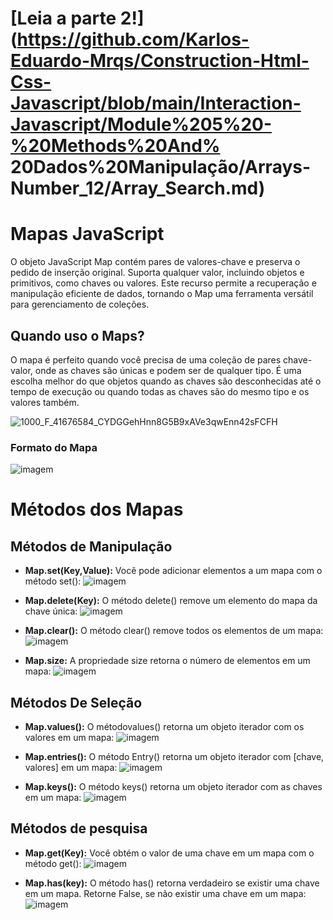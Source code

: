 # [Leia a parte 2!](https://github.com/Karlos-Eduardo-Mrqs/Construction-Html-Css-Javascript/blob/main/Interaction-Javascript/Module%205%20-%20Methods%20And% 20Dados%20Manipulação/Arrays-Number_12/Array_Search.md)

# Mapas JavaScript
O objeto JavaScript Map contém pares de valores-chave e preserva o pedido de inserção original. Suporta qualquer valor, incluindo objetos e primitivos, como chaves ou valores. Este recurso permite a recuperação e manipulação eficiente de dados, tornando o Map uma ferramenta versátil para gerenciamento de coleções.

## Quando uso o Maps?
O mapa é perfeito quando você precisa de uma coleção de pares chave-valor, onde as chaves são únicas e podem ser de qualquer tipo. É uma escolha melhor do que objetos quando as chaves são desconhecidas até o tempo de execução ou quando todas as chaves são do mesmo tipo e os valores também.

![1000_F_41676584_CYDGGehHnn8G5B9xAVe3qwEnn42sFCFH](https://github.com/user-attachments/assets/fa3d65b7-7a6e-4470-baa0-581b0fd9f9ef)

### Formato do Mapa
![imagem](https://github.com/user-attachments/assets/b7d9cdb8-7f81-4ea7-9719-1eb23bc5bf2e)

# Métodos dos Mapas

## Métodos de Manipulação

- **Map.set(Key,Value):** Você pode adicionar elementos a um mapa com o método set():
![imagem](https://github.com/user-attachments/assets/08f56ca6-1229-44f8-9d0c-ee26d318e458)

- **Map.delete(Key):** O método delete() remove um elemento do mapa da chave única:
![imagem](https://github.com/user-attachments/assets/8f61724f-6d5b-47fc-9f9f-2fa29243ac2e)

- **Map.clear():** O método clear() remove todos os elementos de um mapa:
![imagem](https://github.com/user-attachments/assets/4f958353-4e1f-4ca1-9c17-895b8d48b925)

- **Map.size:** A propriedade size retorna o número de elementos em um mapa:
![imagem](https://github.com/user-attachments/assets/d7dae3b5-c97c-4995-a421-880f9fdd8cfe)

## Métodos De Seleção

- **Map.values():** O métodovalues() retorna um objeto iterador com os valores em um mapa:
![imagem](https://github.com/user-attachments/assets/a5c279d8-9086-4e0b-abd6-83b7671f79e0)

- **Map.entries():** O método Entry() retorna um objeto iterador com [chave, valores] em um mapa:
![imagem](https://github.com/user-attachments/assets/76bd37f7-beea-44ab-9e15-727f805d3dd8)

- **Map.keys():** O método keys() retorna um objeto iterador com as chaves em um mapa:
![imagem](https://github.com/user-attachments/assets/60d8a9b4-4956-4c67-918a-2eeed85982a1)

## Métodos de pesquisa

- **Map.get(Key):** Você obtém o valor de uma chave em um mapa com o método get():
![imagem](https://github.com/user-attachments/assets/c944e6b5-b5a4-491f-935c-666dc7dad1ea)

- **Map.has(key):** O método has() retorna verdadeiro se existir uma chave em um mapa. Retorne False, se não existir uma chave em um mapa:
![imagem](https://github.com/user-attachments/assets/17c61f0c-2d0e-45a6-ba82-f93d4312ebe2)